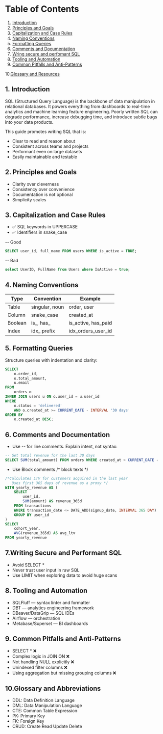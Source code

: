 # Table of Contents
1. [Introduction](#1-introduction)
2. [Principles and Goals](#2-principles-and-goals)
3. [Capitalization and Case Rules](#3-capitalization-and-case-rules)
4. [Naming Conventions](#4-naming-conventions)
5. [Formatting Queries](#5-formatting-queries)
6. [Comments and Documentation](#6-comments-and-documentation)
7. [Wring secure and perfomant SQL](7-#wring-secure-and-perfomant-sql)
8. [Tooling and Automation](#8-tooling-and-automation)
9. [Common Pitfalls and Anti-Patterns](#9-common-pitfalls-and-anti-patterns)

10.[Glossary and Resources](#10-glossary-and-resources)


## 1. Introduction
SQL (Structured Query Language) is the backbone of data manipulation in relational databases. It powers everything from dashboards to real-time analytics and machine learning feature engineering. Poorly written SQL can degrade performance, increase debugging time, and introduce subtle bugs into your data products.

This guide promotes writing SQL that is:

- Clear to read and reason about
- Consistent across teams and projects
- Performant even on large datasets
- Easily maintainable and testable


## 2. Principles and Goals
- Clarity over cleverness
- Consistency over convenience
- Documentation is not optional
- Simplicity scales


## 3. Capitalization and Case Rules
- ✅ SQL keywords in UPPERCASE
- ✅ Identifiers in snake_case

-- Good
```sql 
SELECT user_id, full_name FROM users WHERE is_active = TRUE;
```

-- Bad
``` sql 
select UserID, FullName from Users where IsActive = true;
```


## 4. Naming Conventions
| Type    | Convention     | Example                  |
|---------|----------------|--------------------------|
| Table   | singular, noun | order, user              |
| Column  | snake_case     | created_at               |
| Boolean | is_, has_      | is_active, has_paid      |
| Index   | idx_ prefix    | idx_orders_user_id       |



## 5. Formatting Queries

Structure queries with indentation and clarity:
```sql
SELECT
    o.order_id,
    o.total_amount,
    u.email
FROM
    orders o
INNER JOIN users u ON o.user_id = u.user_id
WHERE
    o.status = 'delivered'
    AND o.created_at >= CURRENT_DATE - INTERVAL '30 days'
ORDER BY
    o.created_at DESC;
```


## 6. Comments and Documentation

- Use -- for line comments. Explain intent, not syntax:

```sql
-- Get total revenue for the last 30 days
SELECT SUM(total_amount) FROM orders WHERE created_at > CURRENT_DATE - INTERVAL '30 days';
```

- Use Block comments /* block texts */

```sql
/*Calculates LTV for customers acquired in the last year
   Uses first 365 days of revenue as a proxy */
WITH yearly_revenue AS (
    SELECT
        user_id,
        SUM(amount) AS revenue_365d
    FROM transactions
    WHERE transaction_date <= DATE_ADD(signup_date, INTERVAL 365 DAY)
    GROUP BY user_id
)
SELECT
    cohort_year,
    AVG(revenue_365d) AS avg_ltv
FROM yearly_revenue
```


## 7.Writing Secure and Performant SQL
- Avoid SELECT *
- Never trust user input in raw SQL
- Use LIMIT when exploring data to avoid huge scans


## 8. Tooling and Automation
- SQLFluff — syntax linter and formatter
- DBT — analytics engineering framework
- DBeaver/DataGrip — SQL IDEs
- Airflow — orchestration
- Metabase/Superset — BI dashboards


## 9. Common Pitfalls and Anti-Patterns
- SELECT * ❌
- Complex logic in JOIN ON ❌
- Not handling NULL explicitly ❌
- Unindexed filter columns ❌
- Using aggregation but missing grouping columns ❌


## 10.Glossary and Abbreviations
- DDL: Data Definition Language
- DML: Data Manipulation Language
- CTE: Common Table Expression
- PK: Primary Key
- FK: Foreign Key
- CRUD: Create Read Update Delete







